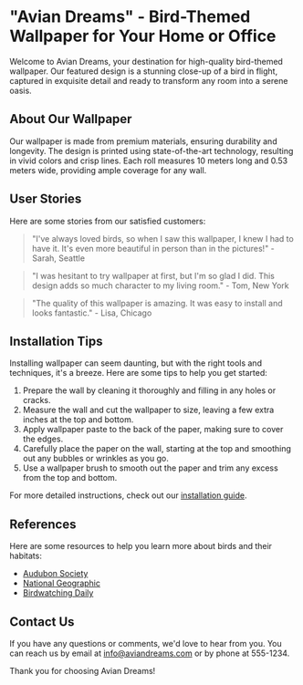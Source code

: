 <!--
Write me content for website with wallpaper which alt text is:

"A close-up of a bird in flight"

The name/title of the page should not be 1:1 copy of the alt text but rather a real content of the website which is using this wallpaper.

- Use markdown format 
- Start with the heading
- The content should look like a real website 
- Include real sections like references, contact, user stories, etc. use things relevant to the page purpose.
- Feel free to use structure like headings, bullets, numbering, blockquotes, paragraphs, horizontal lines, etc.
- You can use formatting like bold or _italic_
- You can include UTF-8 emojis
- Links should be only #hash anchors (and you can refer to the document itself)
- Do not include images
-->

<!--font:"Montserrat"-->

# "Avian Dreams" - Bird-Themed Wallpaper for Your Home or Office

Welcome to Avian Dreams, your destination for high-quality bird-themed wallpaper. Our featured design is a stunning close-up of a bird in flight, captured in exquisite detail and ready to transform any room into a serene oasis.

## About Our Wallpaper

Our wallpaper is made from premium materials, ensuring durability and longevity. The design is printed using state-of-the-art technology, resulting in vivid colors and crisp lines. Each roll measures 10 meters long and 0.53 meters wide, providing ample coverage for any wall.

## User Stories

Here are some stories from our satisfied customers:

> "I've always loved birds, so when I saw this wallpaper, I knew I had to have it. It's even more beautiful in person than in the pictures!" - Sarah, Seattle

> "I was hesitant to try wallpaper at first, but I'm so glad I did. This design adds so much character to my living room." - Tom, New York

> "The quality of this wallpaper is amazing. It was easy to install and looks fantastic." - Lisa, Chicago

## Installation Tips

Installing wallpaper can seem daunting, but with the right tools and techniques, it's a breeze. Here are some tips to help you get started:

1. Prepare the wall by cleaning it thoroughly and filling in any holes or cracks.
2. Measure the wall and cut the wallpaper to size, leaving a few extra inches at the top and bottom.
3. Apply wallpaper paste to the back of the paper, making sure to cover the edges.
4. Carefully place the paper on the wall, starting at the top and smoothing out any bubbles or wrinkles as you go.
5. Use a wallpaper brush to smooth out the paper and trim any excess from the top and bottom.

For more detailed instructions, check out our [installation guide](#installation-guide).

## References

Here are some resources to help you learn more about birds and their habitats:

- [Audubon Society](#audubon-society)
- [National Geographic](#national-geographic)
- [Birdwatching Daily](#birdwatching-daily)

## Contact Us

If you have any questions or comments, we'd love to hear from you. You can reach us by email at [info@aviandreams.com](mailto:info@aviandreams.com) or by phone at 555-1234.

Thank you for choosing Avian Dreams!
